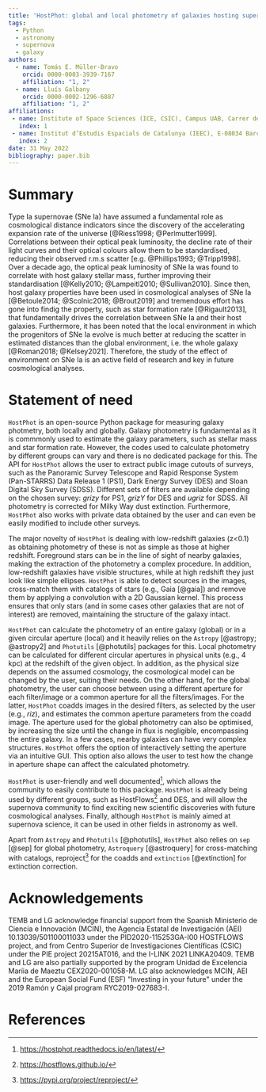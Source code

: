 ```yaml
---
title: 'HostPhot: global and local photometry of galaxies hosting supernovae or other transients'
tags:
  - Python
  - astronomy
  - supernova
  - galaxy
authors:
  - name: Tomás E. Müller-Bravo
    orcid: 0000-0003-3939-7167
    affiliation: "1, 2"
  - name: Lluís Galbany 
    orcid: 0000-0002-1296-6887
    affiliation: "1, 2"
affiliations:
 - name: Institute of Space Sciences (ICE, CSIC), Campus UAB, Carrer de Can Magrans, s/n, E-08193 Barcelona, Spain
   index: 1
 - name: Institut d’Estudis Espacials de Catalunya (IEEC), E-08034 Barcelona, Spain
   index: 2
date: 31 May 2022
bibliography: paper.bib
---
```


# Summary

Type Ia supernovae (SNe Ia) have assumed a fundamental role as cosmological distance indicators since the discovery of the accelerating expansion rate of the universe [@Riess1998; @Perlmutter1999]. Correlations between their optical peak luminosity, the decline rate of their light curves and their optical colours allow them to be standardised, reducing their observed r.m.s scatter [e.g. @Phillips1993; @Tripp1998]. Over a decade ago, the optical peak luminosity of SNe Ia was found to correlate with host galaxy stellar mass, further improving their standardisation [@Kelly2010; @Lampeitl2010; @Sullivan2010]. Since then, host galaxy properties have been used in cosmological analyses of SNe Ia [@Betoule2014; @Scolnic2018; @Brout2019] and tremendous effort has gone into findig the property, such as star formation rate [@Rigault2013], that fundamentally drives the correlation between SNe Ia and their host galaxies. Furthermore, it has been noted that the local environment in which the progenitors of SNe Ia evolve is much better at reducing the scatter in estimated distances than the global environment, i.e. the whole galaxy [@Roman2018; @Kelsey2021]. Therefore, the study of the effect of environment on SNe Ia is an active field of research and key in future cosmological analyses.

# Statement of need

`HostPhot` is an open-source Python package for measuring galaxy photmetry, both locally and globally. Galaxy photometry is fundamental as it is commmonly used to estimate the galaxy parameters, such as stellar mass and star formation rate. However, the codes used to calculate photometry by different groups can vary and there is no dedicated package for this. The API for `HostPhot` allows the user to extract public image cutouts of surveys, such as the Panoramic Survey Telescope and Rapid Response System (Pan-STARRS) Data Release 1 (PS1), Dark Energy Survey (DES) and Sloan Digital Sky Survey (SDSS). Different sets of filters are available depending on the chosen survey: *grizy* for PS1, *grizY* for DES and *ugriz* for SDSS. All photometry is corrected for Milky Way dust extinction. Furthermore, `HostPhot` also works with private data obtained by the user and can even be easily modified to include other surveys.

The major novelty of `HostPhot` is dealing with low-redshift galaxies (z$<$0.1) as obtaining photometry of these is not as simple as those at higher redshift. Foreground stars can be in the line of sight of nearby galaxies, making the extraction of the photometry a complex procedure. In addition, low-redshift galaxies have visible structures, while at high redshift they just look like simple ellipses. `HostPhot` is able to detect sources in the images, cross-match them with catalogs of stars (e.g., Gaia [@gaia]) and remove them by applying a convolution with a 2D Gaussian kernel. This process ensures that only stars (and in some cases other galaxies that are not of interest) are removed, maintaining the structure of the galaxy intact.

`HostPhot` can calculate the photometry of an entire galaxy (global) or in a given circular aperture (local) and it heavily relies on the `Astropy` [@astropy; @astropy2] and `Photutils` [@photutils] packages for this. Local photometry can be calculated for different circular apertures in physical units (e.g., 4 kpc) at the redshift of the given object. In addition, as the physical size depends on the assumed cosmology, the cosmological model can be changed by the user, suiting their needs. On the other hand, for the global photometry, the user can choose between using a different aperture for each filter/image or a common aperture for all the filters/images. For the latter, `HostPhot` coadds images in the desired filters, as selected by the user (e.g., *riz*), and estimates the common aperture parameters from the coadd image. The aperture used for the global photometry can also be optimised, by increasing the size until the change in flux is negligible, encompassing the entire galaxy. In a few cases, nearby galaxies can have very complex structures. `HostPhot` offers the option of interactively setting the aperture via an intuitive GUI. This option also allows the user to test how the change in aperture shape can affect the calculated photometry.

`HostPhot` is user-friendly and well documented[^1], which allows the community to easily contribute to this package. `HostPhot` is already being used by different groups, such as HostFlows[^2] and DES, and will allow the supernova community to find exciting new scientific discoveries with future cosmological analyses. Finally, although `HostPhot` is mainly aimed at supernova science, it can be used in other fields in astronomy as well.

[^1]: https://hostphot.readthedocs.io/en/latest/
[^2]: https://hostflows.github.io/

Apart from `Astropy` and `Photutils` [@photutils], `HostPhot` also relies on `sep` [@sep] for global photometry, `Astroquery` [@astroquery] for cross-matching with catalogs, reproject[^3] for the coadds and `extinction` [@extinction] for extinction correction.

[^3]: https://pypi.org/project/reproject/

# Acknowledgements

TEMB and LG acknowledge financial support from the Spanish Ministerio de Ciencia e Innovación (MCIN), the Agencia Estatal de Investigación (AEI) 10.13039/501100011033 under the PID2020-115253GA-I00 HOSTFLOWS project, and from Centro Superior de Investigaciones Científicas (CSIC) under the PIE project 20215AT016, and the I-LINK 2021 LINKA20409. 
TEMB and LG are also partially supported by the program Unidad de Excelencia Maríia de Maeztu CEX2020-001058-M.
LG also acknowledges MCIN, AEI and the European Social Fund (ESF) "Investing in your future" under the 2019 Ramón y Cajal program RYC2019-027683-I.

# References

